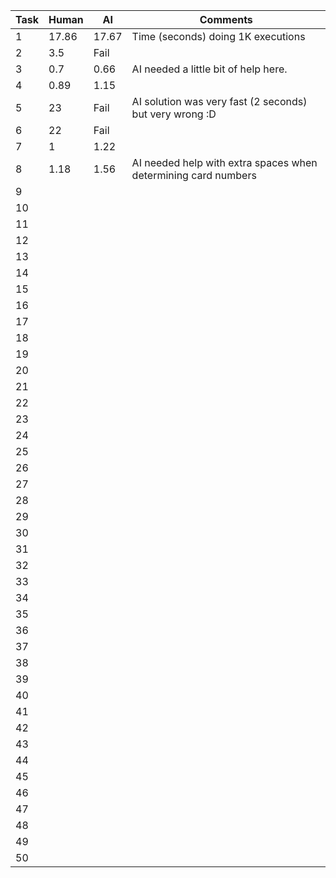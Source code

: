 | Task | Human | AI    | Comments                                                                   |
|------|-------|-------|----------------------------------------------------------------------------|
| 1    | 17.86 | 17.67 | Time (seconds) doing 1K executions                                         |
| 2    | 3.5   | Fail  |                                                                            |
| 3    | 0.7   | 0.66  | AI needed a little bit of help here.                                       |
| 4    | 0.89  | 1.15  |                                                                            |
| 5    | 23    | Fail  | AI solution was very fast (2 seconds) but very wrong :D                    |
| 6    | 22    | Fail  |                                                                            |
| 7    | 1     | 1.22  |                                                                            |
| 8    | 1.18  | 1.56  | AI needed help with extra spaces when determining card numbers |
| 9    |       |       |                                                                            |
| 10   |       |       |                                                                            |
| 11   |       |       |                                                                            |
| 12   |       |       |                                                                            |
| 13   |       |       |                                                                            |
| 14   |       |       |                                                                            |
| 15   |       |       |                                                                            |
| 16   |       |       |                                                                            |
| 17   |       |       |                                                                            |
| 18   |       |       |                                                                            |
| 19   |       |       |                                                                            |
| 20   |       |       |                                                                            |
| 21   |       |       |                                                                            |
| 22   |       |       |                                                                            |
| 23   |       |       |                                                                            |
| 24   |       |       |                                                                            |
| 25   |       |       |                                                                            |
| 26   |       |       |                                                                            |
| 27   |       |       |                                                                            |
| 28   |       |       |                                                                            |
| 29   |       |       |                                                                            |
| 30   |       |       |                                                                            |
| 31   |       |       |                                                                            |
| 32   |       |       |                                                                            |
| 33   |       |       |                                                                            |
| 34   |       |       |                                                                            |
| 35   |       |       |                                                                            |
| 36   |       |       |                                                                            |
| 37   |       |       |                                                                            |
| 38   |       |       |                                                                            |
| 39   |       |       |                                                                            |
| 40   |       |       |                                                                            |
| 41   |       |       |                                                                            |
| 42   |       |       |                                                                            |
| 43   |       |       |                                                                            |
| 44   |       |       |                                                                            |
| 45   |       |       |                                                                            |
| 46   |       |       |                                                                            |
| 47   |       |       |                                                                            |
| 48   |       |       |                                                                            |
| 49   |       |       |                                                                            |
| 50   |       |       |                                                                            |
